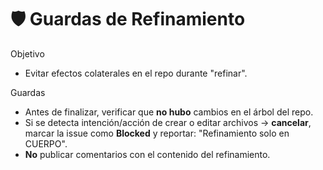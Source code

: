# 🛡️ Guardas de Refinamiento

Objetivo
- Evitar efectos colaterales en el repo durante "refinar".

Guardas
- Antes de finalizar, verificar que **no hubo** cambios en el árbol del repo.
- Si se detecta intención/acción de crear o editar archivos → **cancelar**,
  marcar la issue como **Blocked** y reportar: "Refinamiento solo en CUERPO".
- **No** publicar comentarios con el contenido del refinamiento.
